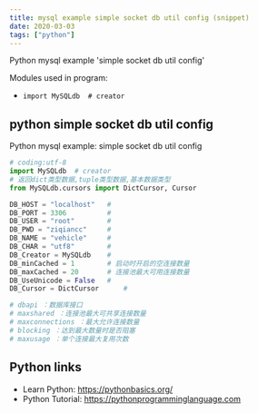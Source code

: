 ```yaml
---
title: mysql example simple socket db util config (snippet)
date: 2020-03-03
tags: ["python"]
---
```

Python mysql example 'simple socket db util config'


Modules used in program: 
* `import MySQLdb  # creator`

## python simple socket db util config

Python mysql example: simple socket db util config

```python
# coding:utf-8
import MySQLdb  # creator
# 返回dict类型数据,tuple类型数据,基本数据类型
from MySQLdb.cursors import DictCursor, Cursor

DB_HOST = "localhost"   #
DB_PORT = 3306          #
DB_USER = "root"        #
DB_PWD = "ziqiancc"     #
DB_NAME = "vehicle"     #
DB_CHAR = "utf8"        #
DB_Creator = MySQLdb    #
DB_minCached = 1        # 启动时开启的空连接数量
DB_maxCached = 20       # 连接池最大可用连接数量
DB_UseUnicode = False   #
DB_Cursor = DictCursor      #

# dbapi ：数据库接口
# maxshared ：连接池最大可共享连接数量
# maxconnections ：最大允许连接数量
# blocking ：达到最大数量时是否阻塞
# maxusage ：单个连接最大复用次数


```

## Python links

- Learn Python: https://pythonbasics.org/
- Python Tutorial: https://pythonprogramminglanguage.com
